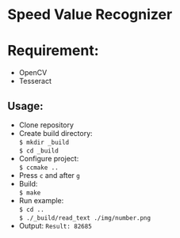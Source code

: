 # Speed Value Recognizer

# Requirement:
* OpenCV
* Tesseract

## Usage:
* Clone repository   
* Create build directory:   
`$ mkdir _build`   
`$ cd _build`
* Configure project:   
`$ ccmake ..`   
* Press `c` and after `g`   
* Build:   
`$ make`   
* Run example:   
`$ cd ..`  
`$ ./_build/read_text ./img/number.png`  
* Output:
`Result: 82685` 
